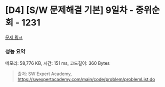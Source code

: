 # [D4] [S/W 문제해결 기본] 9일차 - 중위순회 - 1231 

[문제 링크](https://swexpertacademy.com/main/code/problem/problemDetail.do?contestProbId=AV140YnqAIECFAYD) 

### 성능 요약

메모리: 58,776 KB, 시간: 151 ms, 코드길이: 360 Bytes



> 출처: SW Expert Academy, https://swexpertacademy.com/main/code/problem/problemList.do